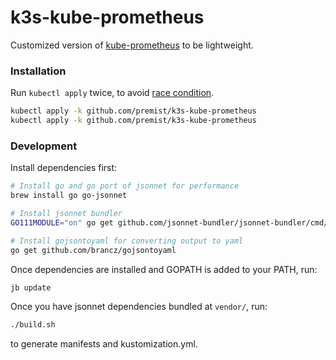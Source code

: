 k3s-kube-prometheus
===================

Customized version of [kube-prometheus](https://github.com/coreos/kube-prometheus) to be lightweight.


### Installation

Run `kubectl apply` twice, to avoid [race condition](https://github.com/coreos/prometheus-operator/issues/1866#issuecomment-419191907).

```bash
kubectl apply -k github.com/premist/k3s-kube-prometheus
kubectl apply -k github.com/premist/k3s-kube-prometheus
```


### Development

Install dependencies first:

```bash
# Install go and go port of jsonnet for performance
brew install go go-jsonnet

# Install jsonnet bundler
GO111MODULE="on" go get github.com/jsonnet-bundler/jsonnet-bundler/cmd/jb

# Install gojsontoyaml for converting output to yaml
go get github.com/brancz/gojsontoyaml
```

Once dependencies are installed and GOPATH is added to your PATH, run:

```bash
jb update
```

Once you have jsonnet dependencies bundled at `vendor/`, run:

```bash
./build.sh
```

to generate manifests and kustomization.yml.
